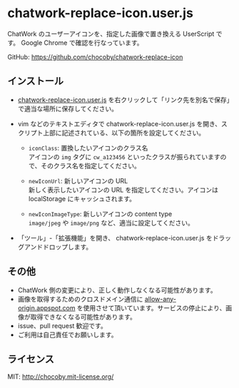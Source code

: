 chatwork-replace-icon.user.js
=============================

ChatWork のユーザーアイコンを、指定した画像で置き換える UserScript です。
Google Chrome で確認を行なっています。

GitHub: https://github.com/chocoby/chatwork-replace-icon

インストール
----------

* [chatwork-replace-icon.user.js](https://github.com/chocoby/chatwork-replace-icon/raw/master/chatwork-replace-icon.user.js) を右クリックして「リンク先を別名で保存」で適当な場所に保存してください。

* vim などのテキストエディタで chatwork-replace-icon.user.js を開き、スクリプト上部に記述されている、以下の箇所を設定してください。

  * `iconClass`: 置換したいアイコンのクラス名  
    アイコンの `img` タグに `cw_a123456` といったクラスが振られていますので、そのクラス名を指定してください。

  * `newIconUrl`: 新しいアイコンの URL  
     新しく表示したいアイコンの URL を指定してください。アイコンは localStorage にキャッシュされます。

  * `newIconImageType`: 新しいアイコンの content type  
    `image/jpeg` や `image/png` など、適当に設定してください。

* 「ツール」-「拡張機能」を開き、 chatwork-replace-icon.user.js をドラッグアンドドロップします。

その他
------

* ChatWork 側の変更により、正しく動作しなくなる可能性があります。
* 画像を取得するためのクロスドメイン通信に [allow-any-origin.appspot.com](http://allow-any-origin.appspot.com/) を使用させて頂いています。サービスの停止により、画像が取得できなくなる可能性があります。
* issue、pull request 歓迎です。
* ご利用は自己責任でお願いします。

ライセンス
---------

MIT: http://chocoby.mit-license.org/